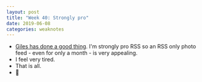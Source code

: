 ```yaml
---
layout: post
title: "Week 40: Strongly pro"
date: 2019-06-08
categories: weaknotes
---
```

* [Giles has done a good thing](https://gilest.org/bwrss.html). I'm strongly pro RSS so an RSS only photo feed - even for only a month - is very appealing.
* I feel very tired.
* That is all.
* 🍤
